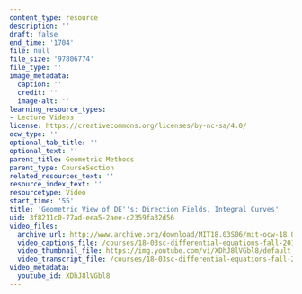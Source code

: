 ```yaml
---
content_type: resource
description: ''
draft: false
end_time: '1704'
file: null
file_size: '97806774'
file_type: ''
image_metadata:
  caption: ''
  credit: ''
  image-alt: ''
learning_resource_types:
- Lecture Videos
license: https://creativecommons.org/licenses/by-nc-sa/4.0/
ocw_type: ''
optional_tab_title: ''
optional_text: ''
parent_title: Geometric Methods
parent_type: CourseSection
related_resources_text: ''
resource_index_text: ''
resourcetype: Video
start_time: '55'
title: 'Geometric View of DE''s: Direction Fields, Integral Curves'
uid: 3f8211c0-77ad-eea5-2aee-c2359fa32d56
video_files:
  archive_url: http://www.archive.org/download/MIT18.03S06/mit-ocw-18.03-lec1-05feb2003-220k_512kb.mp4
  video_captions_file: /courses/18-03sc-differential-equations-fall-2011/651572f029d7503a821bad382787efec_XDhJ8lVGbl8.vtt
  video_thumbnail_file: https://img.youtube.com/vi/XDhJ8lVGbl8/default.jpg
  video_transcript_file: /courses/18-03sc-differential-equations-fall-2011/4b4baf511be145dd205673a72f73a5b8_XDhJ8lVGbl8.pdf
video_metadata:
  youtube_id: XDhJ8lVGbl8
---
```

